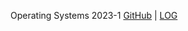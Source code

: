 Operating Systems 2023-1
[GitHub](https://github.com/PatrickAlexander10/os231) | [LOG](TXT/mylog.txt)
